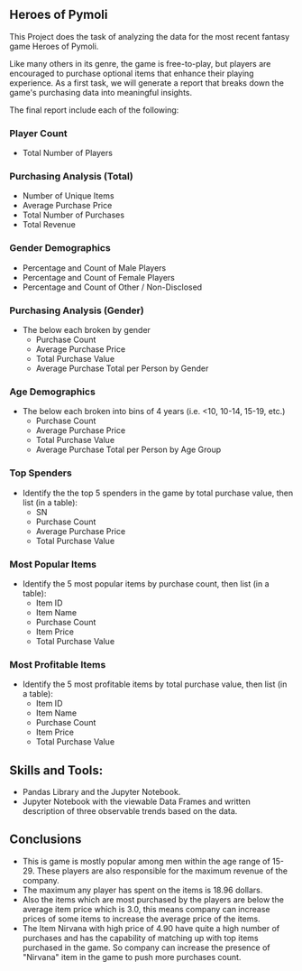 ## Heroes of Pymoli

This Project does the task of analyzing the data for the most recent fantasy game Heroes of Pymoli.

Like many others in its genre, the game is free-to-play, but players are encouraged to purchase optional items that enhance their playing experience. As a first task, we will generate a report that breaks down the game's purchasing data into meaningful insights.

The final report include each of the following:

### Player Count

* Total Number of Players

### Purchasing Analysis (Total)

* Number of Unique Items
* Average Purchase Price
* Total Number of Purchases
* Total Revenue

### Gender Demographics

* Percentage and Count of Male Players
* Percentage and Count of Female Players
* Percentage and Count of Other / Non-Disclosed

### Purchasing Analysis (Gender)

* The below each broken by gender
  * Purchase Count
  * Average Purchase Price
  * Total Purchase Value
  * Average Purchase Total per Person by Gender

### Age Demographics

* The below each broken into bins of 4 years (i.e. &lt;10, 10-14, 15-19, etc.)
  * Purchase Count
  * Average Purchase Price
  * Total Purchase Value
  * Average Purchase Total per Person by Age Group

### Top Spenders

* Identify the the top 5 spenders in the game by total purchase value, then list (in a table):
  * SN
  * Purchase Count
  * Average Purchase Price
  * Total Purchase Value

### Most Popular Items

* Identify the 5 most popular items by purchase count, then list (in a table):
  * Item ID
  * Item Name
  * Purchase Count
  * Item Price
  * Total Purchase Value

### Most Profitable Items

* Identify the 5 most profitable items by total purchase value, then list (in a table):
  * Item ID
  * Item Name
  * Purchase Count
  * Item Price
  * Total Purchase Value

## Skills and Tools:

* Pandas Library and the Jupyter Notebook.
* Jupyter Notebook with the viewable Data Frames and written description of three observable trends based on the data.

## Conclusions
* This is game is mostly popular among men within the age range of 15-29. These players are also responsible for the maximum revenue of the company.
* The maximum any player has spent on the items is 18.96 dollars.
* Also the items which are most purchased by the players are below the average item price which is 3.0, this means company can increase prices of some items to increase the average price of the items.
* The Item Nirvana with high price of 4.90 have quite a high number of purchases and has the capability of matching up with top items purchased in the game. So company can increase the presence of "Nirvana" item in the game to push more purchases count.
